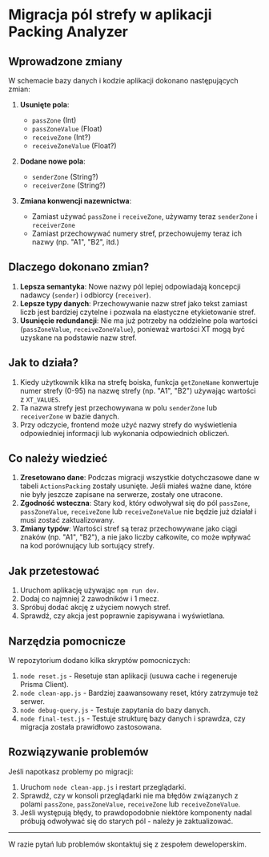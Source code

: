 # Migracja pól strefy w aplikacji Packing Analyzer

## Wprowadzone zmiany

W schemacie bazy danych i kodzie aplikacji dokonano następujących zmian:

1. **Usunięte pola**:
   - `passZone` (Int)
   - `passZoneValue` (Float)
   - `receiveZone` (Int?) 
   - `receiveZoneValue` (Float?)

2. **Dodane nowe pola**:
   - `senderZone` (String?)
   - `receiverZone` (String?)

3. **Zmiana konwencji nazewnictwa**:
   - Zamiast używać `passZone` i `receiveZone`, używamy teraz `senderZone` i `receiverZone`
   - Zamiast przechowywać numery stref, przechowujemy teraz ich nazwy (np. "A1", "B2", itd.)

## Dlaczego dokonano zmian?

1. **Lepsza semantyka**: Nowe nazwy pól lepiej odpowiadają koncepcji nadawcy (`sender`) i odbiorcy (`receiver`).
2. **Lepsze typy danych**: Przechowywanie nazw stref jako tekst zamiast liczb jest bardziej czytelne i pozwala na elastyczne etykietowanie stref.
3. **Usunięcie redundancji**: Nie ma już potrzeby na oddzielne pola wartości (`passZoneValue`, `receiveZoneValue`), ponieważ wartości XT mogą być uzyskane na podstawie nazw stref.

## Jak to działa?

1. Kiedy użytkownik klika na strefę boiska, funkcja `getZoneName` konwertuje numer strefy (0-95) na nazwę strefy (np. "A1", "B2") używając wartości z `XT_VALUES`.
2. Ta nazwa strefy jest przechowywana w polu `senderZone` lub `receiverZone` w bazie danych.
3. Przy odczycie, frontend może użyć nazwy strefy do wyświetlenia odpowiedniej informacji lub wykonania odpowiednich obliczeń.

## Co należy wiedzieć

1. **Zresetowano dane**: Podczas migracji wszystkie dotychczasowe dane w tabeli `ActionsPacking` zostały usunięte. Jeśli miałeś ważne dane, które nie były jeszcze zapisane na serwerze, zostały one utracone.
2. **Zgodność wsteczna**: Stary kod, który odwoływał się do pól `passZone`, `passZoneValue`, `receiveZone` lub `receiveZoneValue` nie będzie już działał i musi zostać zaktualizowany.
3. **Zmiany typów**: Wartości stref są teraz przechowywane jako ciągi znaków (np. "A1", "B2"), a nie jako liczby całkowite, co może wpływać na kod porównujący lub sortujący strefy.

## Jak przetestować

1. Uruchom aplikację używając `npm run dev`.
2. Dodaj co najmniej 2 zawodników i 1 mecz.
3. Spróbuj dodać akcję z użyciem nowych stref.
4. Sprawdź, czy akcja jest poprawnie zapisywana i wyświetlana.

## Narzędzia pomocnicze

W repozytorium dodano kilka skryptów pomocniczych:

1. `node reset.js` - Resetuje stan aplikacji (usuwa cache i regeneruje Prisma Client).
2. `node clean-app.js` - Bardziej zaawansowany reset, który zatrzymuje też serwer.
3. `node debug-query.js` - Testuje zapytania do bazy danych.
4. `node final-test.js` - Testuje strukturę bazy danych i sprawdza, czy migracja została prawidłowo zastosowana.

## Rozwiązywanie problemów

Jeśli napotkasz problemy po migracji:

1. Uruchom `node clean-app.js` i restart przeglądarki.
2. Sprawdź, czy w konsoli przeglądarki nie ma błędów związanych z polami `passZone`, `passZoneValue`, `receiveZone` lub `receiveZoneValue`.
3. Jeśli występują błędy, to prawdopodobnie niektóre komponenty nadal próbują odwoływać się do starych pól - należy je zaktualizować.

---

W razie pytań lub problemów skontaktuj się z zespołem deweloperskim. 